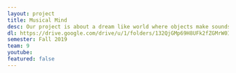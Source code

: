 ```yaml
---
layout: project
title: Musical Mind
desc: Our project is about a dream like world where objects make sounds when hit against another object
dl: https://drive.google.com/drive/u/1/folders/132QjGMp69H8UFk2fZGMrW0IMYw5Sfwz9
semester: Fall 2019
team: 9
youtube: 
featured: false
---
```

